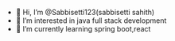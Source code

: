 - 👋 Hi, I’m @Sabbisetti123(sabbisetti sahith)
- 👀 I’m interested in java full stack development
- 🌱 I’m currently learning spring boot,react

<!---
Sabbisetti123/Sabbisetti123 is a ✨ special ✨ repository because its `README.md` (this file) appears on your GitHub profile.
You can click the Preview link to take a look at your changes.
--->
